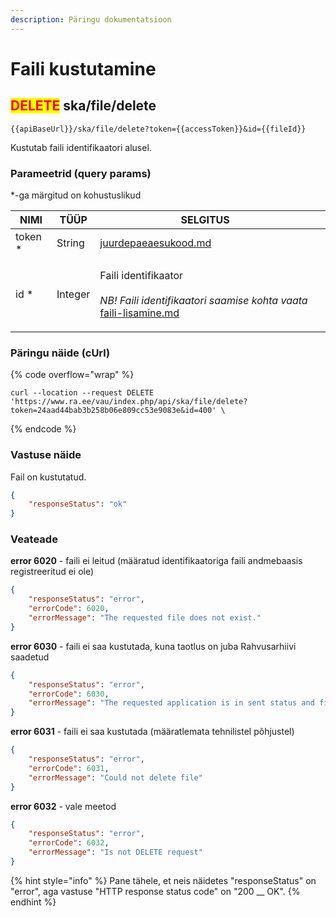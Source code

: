 ```yaml
---
description: Päringu dokumentatsioon
---
```


# Faili kustutamine

## <mark style="color:red;">DELETE</mark> ska/file/delete

```
{{apiBaseUrl}}/ska/file/delete?token={{accessToken}}&id={{fileId}}
```

Kustutab faili identifikaatori alusel.

### Parameetrid (query params)

\*-ga märgitud on kohustuslikud

| NIMI     | TÜÜP    | SELGITUS                                                                                                                                                          |   |
| -------- | ------- | ----------------------------------------------------------------------------------------------------------------------------------------------------------------- | - |
| token \* | String  | [juurdepaeaesukood.md](../../juurdepaeaesukood.md "mention")                                                                                                      |   |
| id \*    | Integer | <p>Faili identifikaator<br><br><em>NB! Faili identifikaatori saamise kohta vaata</em> <a data-mention href="faili-lisamine.md">faili-lisamine.md</a><em></em></p> |   |

### Päringu näide (cUrl)

{% code overflow="wrap" %}
```shell
curl --location --request DELETE 'https://www.ra.ee/vau/index.php/api/ska/file/delete?token=24aad44bab3b258b06e809cc53e9083e&id=400' \
```
{% endcode %}

### Vastuse näide

Fail on kustutatud.

```json
{
    "responseStatus": "ok"
}
```

### Veateade

**error 6020** - faili ei leitud (määratud identifikaatoriga faili andmebaasis registreeritud ei ole)

```json
{
    "responseStatus": "error",
    "errorCode": 6020,
    "errorMessage": "The requested file does not exist."
}
```

**error 6030** - faili ei saa kustutada, kuna taotlus on juba Rahvusarhiivi saadetud

```json
{
    "responseStatus": "error",
    "errorCode": 6030,
    "errorMessage": "The requested application is in sent status and file could not be uploaded"
}
```

**error 6031** - faili ei saa kustutada (määratlemata tehnilistel põhjustel)

```json
{
    "responseStatus": "error",
    "errorCode": 6031,
    "errorMessage": "Could not delete file"
}
```

**error 6032** - vale meetod

```json
{
    "responseStatus": "error",
    "errorCode": 6032,
    "errorMessage": "Is not DELETE request"
}
```

{% hint style="info" %}
Pane tähele, et neis näidetes "responseStatus" on "error", aga vastuse "HTTP response status code" on "200 __ OK".&#x20;
{% endhint %}
